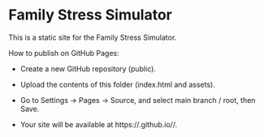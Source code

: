 # Family Stress Simulator

This is a static site for the Family Stress Simulator.

How to publish on GitHub Pages:

- Create a new GitHub repository (public).

- Upload the contents of this folder (index.html and assets).

- Go to Settings -> Pages -> Source, and select main branch / root, then Save.

- Your site will be available at https://<your-username>.github.io/<repo-name>/.

